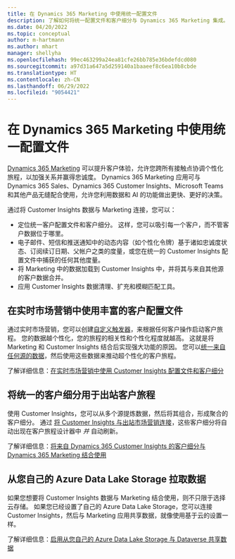 ```yaml
---
title: 在 Dynamics 365 Marketing 中使用统一配置文件
description: 了解如何将统一配置文件和客户细分与 Dynamics 365 Marketing 集成。
ms.date: 04/20/2022
ms.topic: conceptual
author: m-hartmann
ms.author: mhart
manager: shellyha
ms.openlocfilehash: 99ec463299a24ea81cfe26bb785e36bdefdcd080
ms.sourcegitcommit: a97d31a647a5d259140a1baaeef8c6ea10b8cbde
ms.translationtype: HT
ms.contentlocale: zh-CN
ms.lasthandoff: 06/29/2022
ms.locfileid: "9054421"
---
```

# <a name="use-unified-customer-profiles-in-dynamics-365-marketing"></a>在 Dynamics 365 Marketing 中使用统一配置文件

[Dynamics 365 Marketing](/dynamics365/marketing/overview) 可以提升客户体验，允许您跨所有接触点协调个性化旅程，以加强关系并赢得忠诚度。 Dynamics 365 Marketing 应用可与 Dynamics 365 Sales、Dynamics 365 Customer Insights、Microsoft Teams 和其他产品无缝配合使用，允许您利用数据和 AI 的功能做出更快、更好的决策。

通过将 Customer Insights 数据与 Marketing 连接，您可以：

- 定位统一客户配置文件和客户细分。 这样，您可以吸引每一个客户，而不管客户数据位于哪里。
- 电子邮件、短信和推送通知中的动态内容（如个性化令牌）基于诸如忠诚度状态、订阅续订日期、父帐户之类的度量，或您在统一的 Customer Insights 配置文件中捕获的任何其他度量。
- 将 Marketing 中的数据加载到 Customer Insights 中，并将其与来自其他源的客户数据合并。
- 应用 Customer Insights 数据清理、扩充和模糊匹配工具。

## <a name="use-rich-customer-profiles-in-real-time-marketing"></a>在实时市场营销中使用丰富的客户配置文件

通过实时市场营销，您可以创建[自定义触发器](/dynamics365/marketing/real-time-marketing-custom-triggers)，来根据任何客户操作启动客户旅程。 您的数据越个性化，您的旅程的相关性和个性化程度就越高。 这就是将 Marketing 和 Customer Insights 结合后实现强大功能的原因。 您可以[统一来自任何源的数据](data-unification.md)，然后使用这些数据来推动超个性化的客户旅程。

了解详细信息：[在实时市场营销中使用 Customer Insights 配置文件和客户细分](/dynamics365/marketing/real-time-marketing-ci-profile)

## <a name="use-unified-segments-with-outbound-customer-journeys"></a>将统一的客户细分用于出站客户旅程

使用 Customer Insights，您可以从多个源提炼数据，然后将其组合，形成聚合的客户细分。 通过 [将 Customer Insights 与出站市场营销连接](export-dynamics365-marketing.md)，这些客户细分将自动出现在客户旅程设计器中 *并* 自动刷新。

了解详细信息：[将来自 Dynamics 365 Customer Insights 的客户细分与 Dynamics 365 Marketing 结合使用](/dynamics365/marketing/customer-insights-segments)

## <a name="pull-data-from-your-own-azure-data-lake-storage"></a>从您自己的 Azure Data Lake Storage 拉取数据

如果您想要将 Customer Insights 数据与 Marketing 结合使用，则不只限于选择云存储。 如果您已经设置了自己的 Azure Data Lake Storage，您可以连接 Customer Insights，然后与 Marketing 应用共享数据，就像使用基于云的设置一样。

了解详细信息：[启用从您自己的 Azure Data Lake Storage 与 Dataverse 共享数据](customer-insights-dataverse.md#enable-data-sharing-with-dataverse-from-your-own-azure-data-lake-storage-preview)
